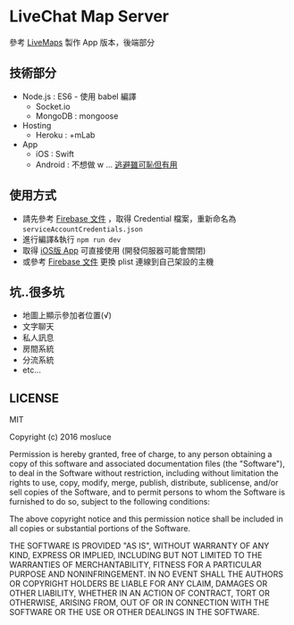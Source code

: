 # LiveChat Map Server

參考 [LiveMaps](https://livemaps.ioa.tw/) 製作 App 版本，後端部分

## 技術部分

- Node.js : ES6 - 使用 babel 編譯
    - Socket.io
    - MongoDB : mongoose
- Hosting
    - Heroku : +mLab
- App
    - iOS : Swift
    - Android : 不想做 w ... [逃避雖可恥但有用](https://zh.wikipedia.org/wiki/逃避雖可恥但有用)

## 使用方式

- 請先參考 [Firebase 文件](https://firebase.google.com/docs/server/setup) ，取得 Credential 檔案，重新命名為 ``` serviceAccountCredentials.json ```
- 進行編譯&執行 ``` npm run dev ``` 
- 取得 [iOS版 App](https://github.com/mosluceLiveChatMapSwift) 可直接使用 (開發伺服器可能會關閉)
- 或參考 [Firebase 文件](https://firebase.google.com/docs/ios/setup) 更換 plist 連線到自己架設的主機 

## 坑..很多坑

- 地圖上顯示參加者位置(√)
- 文字聊天
- 私人訊息
- 房間系統
- 分流系統
- etc...

## LICENSE

MIT

Copyright (c) 2016 mosluce

Permission is hereby granted, free of charge, to any person obtaining a copy
of this software and associated documentation files (the "Software"), to deal
in the Software without restriction, including without limitation the rights
to use, copy, modify, merge, publish, distribute, sublicense, and/or sell
copies of the Software, and to permit persons to whom the Software is
furnished to do so, subject to the following conditions:

The above copyright notice and this permission notice shall be included in all
copies or substantial portions of the Software.

THE SOFTWARE IS PROVIDED "AS IS", WITHOUT WARRANTY OF ANY KIND, EXPRESS OR
IMPLIED, INCLUDING BUT NOT LIMITED TO THE WARRANTIES OF MERCHANTABILITY,
FITNESS FOR A PARTICULAR PURPOSE AND NONINFRINGEMENT. IN NO EVENT SHALL THE
AUTHORS OR COPYRIGHT HOLDERS BE LIABLE FOR ANY CLAIM, DAMAGES OR OTHER
LIABILITY, WHETHER IN AN ACTION OF CONTRACT, TORT OR OTHERWISE, ARISING FROM,
OUT OF OR IN CONNECTION WITH THE SOFTWARE OR THE USE OR OTHER DEALINGS IN THE
SOFTWARE.